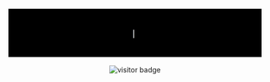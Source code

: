 ![Hi I am Edson](https://github.com/Edson0710/Edson0710/raw/main/resource/edson.gif)
<p align="center">
  <img src="https://visitor-badge.glitch.me/badge?page_id=Edson0710.Edson0710" alt="visitor badge"/>
</p>


<!-- [![Top Langs](https://github-readme-stats.vercel.app/api/top-langs/?username=Edson0710)](https://github.com/anuraghazra/github-readme-stats)
[![Anurag's GitHub stats](https://github-readme-stats.vercel.app/api?username=Edson0710)](https://github.com/anuraghazra/github-readme-stats) -->

